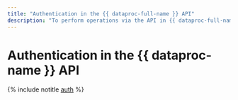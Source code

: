 ```yaml
---
title: "Authentication in the {{ dataproc-full-name }} API"
description: "To perform operations via the API in {{ dataproc-full-name }}, a service for deploying Apache Hadoop® and Apache Spark™ clusters - {{ dataproc-full-name }}, you need to get an IAM token for your account."
---
```


# Authentication in the {{ dataproc-name }} API

{% include notitle [auth](../../_includes/authentication.md) %}
